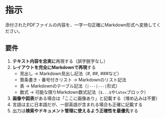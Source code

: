 # 指示
添付されたPDFファイルの内容を、一字一句正確にMarkdown形式へ変換してください。

## 要件
1. **テキスト内容を忠実に**再現する（誤字脱字なし）  
2. **レイアウトを完全にMarkdownで再現**する  
   - 見出し → Markdown見出し記法（#, ##, ###など）  
   - 箇条書き・番号付きリスト → Markdownのリスト記法  
   - 表 → Markdownのテーブル記法（`|---|---|`形式）  
   - 数式 → 可能な限りMarkdown数式記法（`$...$`や```latex```ブロック）  
3. **画像や図表**がある場合は「ここに画像あり」と記載する（埋め込みは不要）  
4. 言語は主に日本語だが、一部英語が含まれる場合も正確に記載する  
5. 出力は**検索やドキュメント管理に使えるよう正確性を最優先**する
